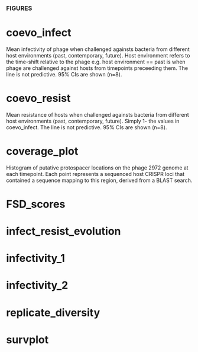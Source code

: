 ### FIGURES

# coevo_infect
Mean infectivity of phage when challenged againsts bacteria from different host environments (past, contemporary, future). Host environment refers to the time-shift relative to the phage e.g. host environment == past is when phage are challenged against hosts from timepoints preceeding them. The line is not predictive. 95% CIs are shown (n=8).

# coevo_resist
Mean resistance of hosts when challenged againsts bacteria from different host environments (past, contemporary, future). Simply 1- the values in coevo_infect. The line is not predictive. 95% CIs are shown (n=8).

# coverage_plot
Histogram of putative protospacer locations on the phage 2972 genome at each timepoint. Each point represents a sequenced host CRISPR loci that contained a sequence mapping to this region, derived from a BLAST search.

# FSD_scores

# infect_resist_evolution

# infectivity_1

# infectivity_2

# replicate_diversity

# survplot

